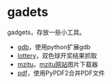 # gadets

gadgets，存放一些小工具。

- [gdb](gdb/gdb.md)，使用python扩展gdb
- [lottery](lottery/lottery.md)，双色球开奖结果抓取
- [mzitu](mzitu/mzitu.md)，[mzitu网站](http://www.mzitu.com/)图片下载器
- [pdf](pdf/combine.md)，使用PyPDF2合并PDF文件
